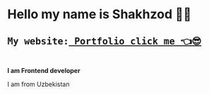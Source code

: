 # Hello my name is Shakhzod 👨‍💻
<h2><pre>My website:<b><a href="https://shakhzodprogrammer.github.io/portfolio/" target="_blank"> Portfolio click me 👈😎</a></b></pre></h2>
<br>
<b> I am Frontend developer</b>
<p>I am from Uzbekistan</p>

